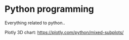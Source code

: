 # Python programming
 
Everything related to python.. 


Plotly 3D chart: https://plotly.com/python/mixed-subplots/

